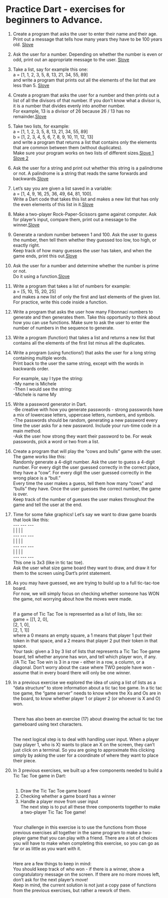 # Practice Dart - exercises for beginners to Advance.

1.  Create a program that asks the user to enter their name and their age. Print out a message that tells how many years they have to be 100 years old.  <a href="Dart Problem solutions/Exercise_1.dart" target="blank">Slove</a>

2.  Ask the user for a number. Depending on whether the number is even or odd, print out an appropriate message to the user.  <a href="Dart Problem solutions/Exercise_2.dart" target="blank">Slove</a>


3.  Take a list, say for example this one: <br/>
     a = [1, 1, 2, 3, 5, 8, 13, 21, 34, 55, 89]<br/>
    and write a program that prints out all the elements of the list that are less than 5.
    <a href="Dart Problem solutions/Exercise_3.dart" target="blank">Slove</a>
   
4.  Create a program that asks the user for a number and then prints out a list of all the divisors of that number.
    If you don’t know what a divisor is, it is a number that divides evenly into another number.<br/>
    For example, 13 is a divisor of 26 because 26 / 13 has no remainder.<a href="Dart Problem solutions/Exercise_4.dart" target="blank">Slove</a>
   
5.  Take two lists, for example:<br/>
     a = [1, 1, 2, 3, 5, 8, 13, 21, 34, 55, 89]<br/>
     b = [1, 2, 3, 4, 5, 6, 7, 8, 9, 10, 11, 12, 13]<br/>
    and write a program that returns a list that contains only the elements that are common between them (without duplicates). <br/>
    Make sure your program works on two lists of different sizes.<a href="Dart Problem solutions/Exercise_5.dart" target="blank">Slove 1</a> <a href="Dart Problem solutions/Exercise_5(2).dart" target="blank">Slove 2</a>
   
6.  Ask the user for a string and print out whether this string is a palindrome or not.
     A palindrome is a string that reads the same forwards and backwards.<a href="Dart Problem solutions/Exercise_6.dart" target="blank">Slove</a>
    
7.  Let’s say you are given a list saved in a variable:<br/>
     a = [1, 4, 9, 16, 25, 36, 49, 64, 81, 100]. <br/>
    Write a Dart code that takes this list and makes a new list that has only the even elements of this list in it.<a href="Dart Problem solutions/Exercise_7.dart" target="blank">Slove</a>
   
8.  Make a two-player Rock-Paper-Scissors game against computer.
    Ask for player’s input, compare them, print out a message to the winner.<a href="Dart Problem solutions/Exercise_8.dart" target="blank">Slove</a>
   
9.  Generate a random number between 1 and 100. Ask the user to guess the number, then tell them whether they guessed too low, too high, or exactly right.<br/>
    Keep track of how many guesses the user has taken, and when the game ends, print this out.<a href="Dart Problem solutions/Exercise_9.dart" target="blank">Slove</a>
   
10. Ask the user for a number and determine whether the number is prime or not.<br/>
    Do it using a function.<a href="Dart Problem solutions/Exercise_10.dart" target="blank">Slove</a>
   
11. Write a program that takes a list of numbers for example:<br/>
     a = [5, 10, 15, 20, 25]<br/>
    and makes a new list of only the first and last elements of the given list. For practice, write this code inside a function.
   
12. Write a program that asks the user how many Fibonnaci numbers to generate and then generates them. Take this opportunity to think about how you can use functions.
    Make sure to ask the user to enter the number of numbers in the sequence to generate.

13. Write a program (function) that takes a list and returns a new list that contains all the elements of the first list minus all the duplicates.

14. Write a program (using functions!) that asks the user for a long string containing multiple words.<br/> 
    Print back to the user the same string, except with the words in backwards order.
   
    For example, say I type the string:<br/>
     -My name is Michele<br/>
     -Then I would see the string:<br/>
     -Michele is name My<br/>

15. Write a password generator in Dart.<br/> 
    -Be creative with how you generate passwords - strong passwords have a mix of lowercase letters, uppercase letters, numbers, and symbols.<br/> 
    -The passwords should be random, generating a new password every time the user asks for a new password. Include your run-time code in a main method.<br/>
    -Ask the user how strong they want their password to be. For weak passwords, pick a word or two from a list.

16. Create a program that will play the “cows and bulls” game with the user. The game works like this:<br/>
    Randomly generate a 4-digit number. Ask the user to guess a 4-digit number. For every digit the user guessed correctly in the correct place, they have a “cow”.
    For every digit the user guessed correctly in the wrong place is a “bull.”<br/>
    Every time the user makes a guess, tell them how many “cows” and “bulls” they have. Once the user guesses the correct number, the game is over. <br/>
    Keep track of the number of guesses the user makes throughout the game and tell the user at the end.

17. Time for some fake graphics! Let’s say we want to draw game boards that look like this:<br/>
         --- --- --- <br/>
         |   |   |   |<br/> 
          --- --- --- <br/> 
         |   |   |   |<br/> 
          --- --- --- <br/> 
         |   |   |   | <br/>
          --- --- --- <br/>
    This one is 3x3 (like in tic tac toe).<br/>
    Ask the user what size game board they want to draw, and draw it for them to the screen using Dart’s print statement.

18. As you may have guessed, we are trying to build up to a full tic-tac-toe board.<br/>
    For now, we will simply focus on checking whether someone has WON the game, not worrying about how the moves were made.<br/><br/>
   
    If a game of Tic Tac Toe is represented as a list of lists, like so:<br/>
    game = [[1, 2, 0],<br/>
           [2, 1, 0],<br/>
           [2, 1, 1]]<br/>
    where a 0 means an empty square, a 1 means that player 1 put their token in that space, and a 2 means that player 2 put their token in that space.<br/>
    Your task: given a 3 by 3 list of lists that represents a Tic Tac Toe game board, tell whether anyone has won, and tell which player won, if any.<br/>
    //A Tic Tac Toe win is 3 in a row - either in a row, a column, or a diagonal. Don’t worry about the case where TWO people have won - assume that in every board there
    will only be one winner.

19. In a previous exercise we explored the idea of using a list of lists as a “data structure” to store information about a tic tac toe game. In a tic tac toe game, 
    the “game server” needs to know where the Xs and Os are in the board, to know whether player 1 or player 2 (or whoever is X and O) won.<br/><br/>
   
    There has also been an exercise (17) about drawing the actual tic tac toe gameboard using text characters.<br/><br/>
   
    The next logical step is to deal with handling user input. When a player (say player 1, who is X) wants to place an X on the screen, they can’t just click on a terminal. 
    So you are going to approximate this clicking simply by asking the user for a coordinate of where they want to place their piece.

20. In 3 previous exercises, we built up a few components needed to build a Tic Tac Toe game in Dart:<br/><br/>
   
     1. Draw the Tic Tac Toe game board<br/>
     2. Checking whether a game board has a winner<br/>
     3. Handle a player move from user input<br/>
    The next step is to put all these three components together to make a two-player Tic Tac Toe game!<br/><br/>

    Your challenge in this exercise is to use the functions from those previous exercises all together in the same program to make a two-player game that you can play with a
    friend. There are a lot of choices you will have to make when completing this exercise, so you can go as far or as little as you want with it.<br/><br/>
   
    Here are a few things to keep in mind:<br/>
    You should keep track of who won - if there is a winner, show a congratulatory message on the screen.
    If there are no more moves left, don’t ask for the next player’s move!<br/>
    Keep in mind, the current solution is not just a copy pase of functions from the previous exercises, but rather a rework of them.
    
    
    
    
    
   


